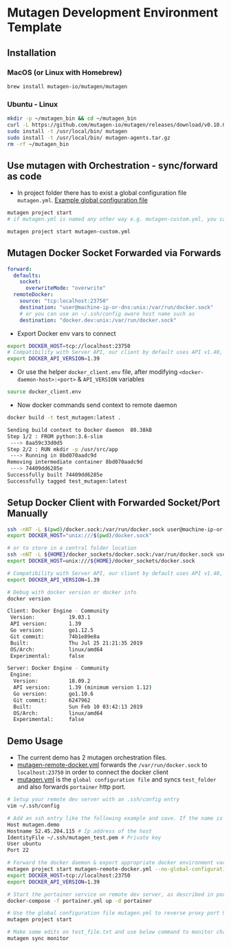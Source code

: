 # Mutagen Development Environment Template

## Installation

### MacOS (or Linux with Homebrew)

```Bash
brew install mutagen-io/mutagen/mutagen
```

### Ubuntu - Linux

```Bash
mkdir -p ~/mutagen_bin && cd ~/mutagen_bin
curl -L https://github.com/mutagen-io/mutagen/releases/download/v0.10.0/mutagen_linux_amd64_v0.10.0.tar.gz | tar xz
sudo install -t /usr/local/bin/ mutagen
sudo install -t /usr/local/bin/ mutagen-agents.tar.gz
rm -rf ~/mutagen_bin
```

## Use mutagen with Orchestration - sync/forward as code

- In project folder there has to exist a global configuration file `mutagen.yml`. [Example global configuration file](./mutagen.yml)

```Bash
mutagen project start
# if mutagen.yml is named any other way e.g. mutagen-custom.yml, you can invoke the command as follows

mutagen project start mutagen-custom.yml
```

## Mutagen Docker Socket Forwarded via Forwards

```YAML
forward:
  defaults:
    socket:
      overwriteMode: "overwrite"
  remoteDocker:
    source: "tcp:localhost:23750"
    destination: "user@machine-ip-or-dns:unix:/var/run/docker.sock"
    # or you can use an ~/.ssh/config aware host name such as
    destination: "docker.dev:unix:/var/run/docker.sock"
```

- Export Docker env vars to connect

```Bash
export DOCKER_HOST=tcp://localhost:23750
# Compatibility with Server API, our client by default uses API v1.40, since it is Version: 19.03.1
export DOCKER_API_VERSION=1.39
```

- Or use the helper `docker_client.env` file, after modifying `<docker-daemon-host>:<port>` & `API_VERSION` variables

```Bash
source docker_client.env
```

- Now docker commands send context to remote daemon

```Bash
docker build -t test_mutagen:latest .

Sending build context to Docker daemon  80.38kB
Step 1/2 : FROM python:3.6-slim
 ---> 8aa59c33d0d5
Step 2/2 : RUN mkdir -p /usr/src/app
 ---> Running in 8bd070aadc9d
Removing intermediate container 8bd070aadc9d
 ---> 74409dd6285e
Successfully built 74409dd6285e
Successfully tagged test_mutagen:latest
```

## Setup Docker Client with Forwarded Socket/Port Manually

```Bash
ssh -nNT -L $(pwd)/docker.sock:/var/run/docker.sock user@machine-ip-or-dns &
export DOCKER_HOST="unix:///$(pwd)/docker.sock"

# or to store in a central folder location
ssh -nNT -L ${HOME}/docker_sockets/docker.sock:/var/run/docker.sock user@machine-ip-or-dns &
export DOCKER_HOST=unix:///${HOME}/docker_sockets/docker.sock

# Compatibility with Server API, our client by default uses API v1.40, since it is Version: 19.03.1
export DOCKER_API_VERSION=1.39

# Debug with docker version or docker info
docker version

Client: Docker Engine - Community
 Version:           19.03.1
 API version:       1.39
 Go version:        go1.12.5
 Git commit:        74b1e89e8a
 Built:             Thu Jul 25 21:21:35 2019
 OS/Arch:           linux/amd64
 Experimental:      false

Server: Docker Engine - Community
 Engine:
  Version:          18.09.2
  API version:      1.39 (minimum version 1.12)
  Go version:       go1.10.6
  Git commit:       6247962
  Built:            Sun Feb 10 03:42:13 2019
  OS/Arch:          linux/amd64
  Experimental:     false

```

## Demo Usage

- The current demo has 2 mutagen orchestration files.
- [mutagen-remote-docker.yml](./mutagen-remote-docker.yml) forwards the `/var/run/docker.sock` to `localhost:23750` in order to connect the docker client
- [mutagen.yml](./mutagen.yml) is the `global configuration file` and syncs `test_folder` and also forwards `portainer` http port.

```Bash
# Setup your remote dev server with an .ssh/config entry
vim ~/.ssh/config

# Add an ssh entry like the following example and save. If the name is different to mutagen.demo you should also replace with correct name on mutagen.yml & mutagen-remote-docker.yml
Host mutagen.demo
Hostname 52.45.204.115 # Ip address of the host
IdentityFile ~/.ssh/mutagen_test.pem # Private key
User ubuntu
Port 22

# Forward the docker daemon & export appropriate docker environment variables to connect with the server
mutagen project start mutagen-remote-docker.yml --no-global-configuration
export DOCKER_HOST=tcp://localhost:23750
export DOCKER_API_VERSION=1.39

# Start the portainer service on remote dev server, as described in portainer.yml file
docker-compose -f portainer.yml up -d portainer

# Use the global configuration file mutagen.yml to reverse proxy port 9000 (Portainer) & sync test_folder.
mutagen project start

# Make some edits on test_file.txt and use below command to monitor changes
mutagen sync monitor
```
